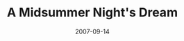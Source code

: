 ---
title: A Midsummer Night's Dream
date: 2007-09-14
closing_date: 2007-10-06
layout: productions
featured_image: 
image_caption:
image_credit:
playbill: 
category: 
Theatre: Theatre Jacksonville
Venue: Little Theatre
cast:
  Theseus: Larry Knight
  Hippolyta: Shani Harper
  Egeus: Sandra S. Spurney
  Hermia: Meagan English
  Lysander: Garry Burgoyne
  Demetrius: Seth Langner
  Helena: Amy Noel Johnson
  Oberon: Jeremie Cook
  Titania: Jennifer Gagnon
  Puck: Alexis Robbins
  Cobweb: Alex Palmer
  Quince: Victoria Leone
  Bottom: Geoffrey King
  Flute: Zack Bass
  Snug: Scott J. Smith
  Snout: Neal Thorburn
  Starveling: Chris Dickinson
crew:
  Director: Geoffrey Kershner
  Scenic Design: Kelly J. Wagoner
  Lighting Design: Jeffery L. Wagoner
  Costume Design: Audrey Wagner
  Sound Design: Bryce Page
  Technical Director: Jeffery L. Wagoner
  Stage Manager: Tim Driscoll
  Assistant Stage Manager: 
    - Kristin Alexander
    - Rhianna Hurt
  Properties: 
    - Kelly J. Wagoner
    - Jeffery L. Wagoner
  Assistant Technical Director: Daniel Owen Dungan
  Lighting Board Operator: Jeffery L. Wagoner
  Sound Board Operator: Tim Driscoll
  Graphic Design: Scott Taylor
orchestra:
external_links:
---
